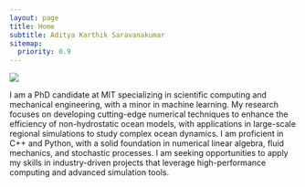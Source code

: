 ```yaml
---
layout: page
title: Home
subtitle: Aditya Karthik Saravanakumar
sitemap:
  priority: 0.9
---
```


<img src="{{ '/assets/img/aditya.png' | prepend: site.baseurl }}" id="about-img">

<div id="describe-text">
	<p>I am a PhD candidate at MIT specializing in scientific computing and mechanical engineering, with a minor in machine learning. My research focuses on developing cutting-edge numerical techniques to enhance the efficiency of non-hydrostatic ocean models, with applications in large-scale regional simulations to study complex ocean dynamics. I am proficient in C++ and Python, with a solid foundation in numerical linear algebra, fluid mechanics, and stochastic processes. I am seeking opportunities to apply my skills in industry-driven projects that leverage high-performance computing and advanced simulation tools.</p>
</div>
